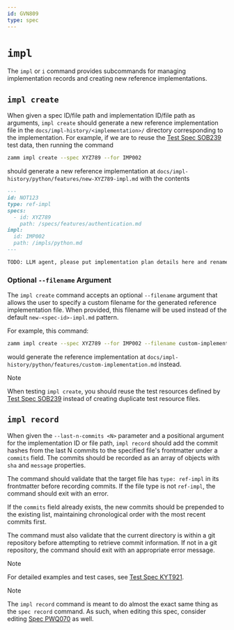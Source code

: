 ```yaml
---
id: GVN809
type: spec
---
```


# `impl`

The `impl` or `i` command provides subcommands for managing implementation records and creating new reference implementations.

## `impl create`

When given a spec ID/file path and implementation ID/file path as arguments, `impl create` should generate a new reference implementation file in the `docs/impl-history/<implementation>/` directory corresponding to the implementation. For example, if we are to reuse the [Test Spec SOB239](./tests/info-command.md) test data, then running the command

```bash
zamm impl create --spec XYZ789 --for IMP002
```

should generate a new reference implementation at `docs/impl-history/python/features/new-XYZ789-impl.md` with the contents

```md
---
id: NOT123
type: ref-impl
specs:
  - id: XYZ789
    path: /specs/features/authentication.md
impl:
  id: IMP002
  path: /impls/python.md
---

TODO: LLM agent, please put implementation plan details here and rename this file as appropriate.
```

### Optional `--filename` Argument

The `impl create` command accepts an optional `--filename` argument that allows the user to specify a custom filename for the generated reference implementation file. When provided, this filename will be used instead of the default `new-<spec-id>-impl.md` pattern.

For example, this command:

```bash
zamm impl create --spec XYZ789 --for IMP002 --filename custom-implementation.md
```

would generate the reference implementation at `docs/impl-history/python/features/custom-implementation.md` instead.

> [!NOTE]
> When testing `impl create`, you should reuse the test resources defined by [Test Spec SOB239](./tests/info-command.md) instead of creating duplicate test resource files.

## `impl record`

When given the `--last-n-commits <N>` parameter and a positional argument for the implementation ID or file path, `impl record` should add the commit hashes from the last N commits to the specified file's frontmatter under a `commits` field. The commits should be recorded as an array of objects with `sha` and `message` properties.

The command should validate that the target file has `type: ref-impl` in its frontmatter before recording commits. If the file type is not `ref-impl`, the command should exit with an error.

If the `commits` field already exists, the new commits should be prepended to the existing list, maintaining chronological order with the most recent commits first.

The command must also validate that the current directory is within a git repository before attempting to retrieve commit information. If not in a git repository, the command should exit with an appropriate error message.

> [!NOTE]
> For detailed examples and test cases, see [Test Spec KYT921](./tests/implement-command.md).

> [!NOTE]
> The `impl record` command is meant to do almost the exact same thing as the `spec record` command. As such, when editing this spec, consider editing [Spec PWQ070](/docs/specs/cli/spec/README.md) as well.
